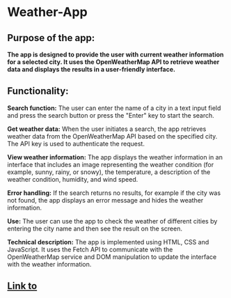 # Weather-App

## Purpose of the app:

**The app is designed to provide the user with current weather information for a selected city. It uses the OpenWeatherMap API to retrieve weather data and displays the results in a user-friendly interface.**

## Functionality:

**Search function:**
The user can enter the name of a city in a text input field and press the search button or press the "Enter" key to start the search.

**Get weather data:**
When the user initiates a search, the app retrieves weather data from the OpenWeatherMap API based on the specified city. The API key is used to authenticate the request.

**View weather information:**
The app displays the weather information in an interface that includes an image representing the weather condition (for example, sunny, rainy, or snowy), the temperature, a description of the weather condition, humidity, and wind speed.

**Error handling:**
If the search returns no results, for example if the city was not found, the app displays an error message and hides the weather information.

**Use:**
The user can use the app to check the weather of different cities by entering the city name and then see the result on the screen.

**Technical description:**
The app is implemented using HTML, CSS and JavaScript. It uses the Fetch API to communicate with the OpenWeatherMap service and DOM manipulation to update the interface with the weather information.

## [Link to](https://imaginative-crumble-227ff9.netlify.app/)
